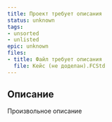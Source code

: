 ```yaml
---
title: Проект требует описания
status: unknown
tags:
- unsorted
- unlisted
epic: unknown
files:
- title: Файл требует описания
  file: Кейс (не доделан).FCStd
---
```



## Описание

Произвольное описание